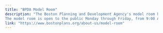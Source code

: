 ```yaml
---
title: "BPDA Model Room"
description: "The Boston Planning and Development Agency's model room houses a 1:40 inch scale, physical, basswood model of Boston's downtown and portions of Beacon Hill, the North End, Charlestown, Back Bay and the South Boston Waterfront.
The model room is open to the public Monday through Friday, from 9:00 AM to 5:00 PM. Visit the model room on the 9th floor of Boston City Hall, at One City Hall Square. "
link: "https://www.bostonplans.org/about-us/model-room"
---
```

